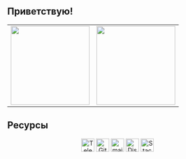## Приветствую!

<table width="100%" align="center" style="border: none; border-style: none;">
  <tr>
    <td>
      <img height="180em" src="https://github-readme-stats.vercel.app/api/top-langs/?username=MarinaPaley&count_private=true&langs_count=10&theme=dark&layout=compact"/>
    </td>
    <td>
    <img height="180em" src="https://github-readme-stats.vercel.app/api?username=MarinaPaley&count_private=true&show_icons=true&theme=dark"/>
    </td>
  </tr>
</table>


## Ресурсы

<p align="center">
<a href="https://t.me/MarinaPaley" target="_blank"><img align="center" alt="Telegram" height="30" src="https://cdn.jsdelivr.net/npm/simple-icons@3.13.0/icons/telegram.svg"/></a>
<a href="https://gitflic.ru/user/marina-paley" target="_blank"><img align="center" alt="GitFlic" height="30" src="https://gitflic.ru/static/image/favicon/ms-icon-144x144.png"/></a>
<a href="mailto:marina_paley@mail.ru" target="_blank"><img align="center" alt="mail.ru" height="30" src="https://cdn.jsdelivr.net/npm/simple-icons@3.0.1/icons/mail-dot-ru.svg"/></a>
<a href="https://discord.com/users/marina_paley" target="_blank"><img align="center" alt="Discord" height="30" src="https://cdn.jsdelivr.net/npm/simple-icons@3.0.1/icons/discord.svg" alt="https://discord.com/users/736977089307345004"/></a>
<a href="https://stackoverflow.com/users/17310482/Васильева-Марина-Алексеевна" target="_blank"><img align="center" alt="StackOverflow" height="30" src="https://cdn.jsdelivr.net/npm/simple-icons@v3/icons/stackoverflow.svg"/></a>
</p>

<!--
**MarinaPaley/MarinaPaley** is a ✨ _special_ ✨ repository because its `README.md` (this file) appears on your GitHub profile.

Here are some ideas to get you started:

- 🔭 I’m currently working on ...
- 🌱 I’m currently learning ...
- 👯 I’m looking to collaborate on ...
- 🤔 I’m looking for help with ...
- 💬 Ask me about ...
- 📫 How to reach me: ...
- 😄 Pronouns: ...
- ⚡ Fun fact: ...
-->
